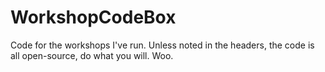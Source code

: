 WorkshopCodeBox
===============

Code for the workshops I've run. Unless noted in the headers, the code is all open-source, do what you will. Woo.
